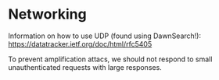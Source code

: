 # Networking

Information on how to use UDP (found using DawnSearch!): https://datatracker.ietf.org/doc/html/rfc5405

To prevent amplification attacs, we should not respond to small unauthenticated requests with large responses.